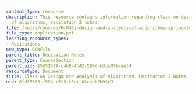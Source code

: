 ```yaml
---
content_type: resource
description: This resource contains information regarding class on design and analysis
  of algorithms, recitation 2 notes.
file: /media/courses/6-046j-design-and-analysis-of-algorithms-spring-2015/8fd15588f584c518b6ec83aedb2b96c9_MIT6_046JS15_Recitation2.pdf
file_type: application/pdf
learning_resource_types:
- Recitations
ocw_type: OCWFile
parent_title: Recitation Notes
parent_type: CourseSection
parent_uid: 15d515f8-c4b8-4142-510d-b3da89bcae54
resourcetype: Document
title: Class on Design and Analysis of Algorithms, Recitation 2 Notes
uid: 8fd15588-f584-c518-b6ec-83aedb2b96c9
---
```

